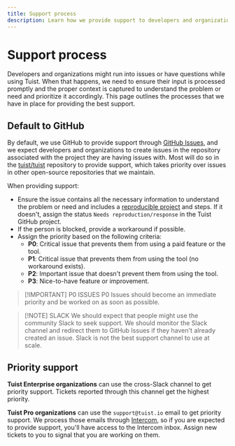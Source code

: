 ```yaml
---
title: Support process
description: Learn how we provide support to developers and organizations using Tuist.
---
```


# Support process

Developers and organizations might run into issues or have questions while using Tuist.
When that happens, we need to ensure their input is processed promptly and the proper context is captured to understand the problem or need and prioritize it accordingly.
This page outlines the processes that we have in place for providing the best support.

## Default to GitHub

By default, we use GitHub to provide support through [GitHub Issues](https://github.com/features/issues),
and we expect developers and organizations to create issues in the repository associated with the project they are having issues with.
Most will do so in the [tuist/tuist](https://github.com/tuist/tuist) repository to provide support,
which takes priority over issues in other open-source repositories that we maintain.

When providing support:

- Ensure the issue contains all the necessary information to understand the problem or need and includes a [reproducible project](https://docs.tuist.io/contributors/issue-reporting.html#reproducible-project) and steps. If it doesn't, assign the status `Needs reproduction/response` in the Tuist GitHub project.
- If the person is blocked, provide a workaround if possible.
- Assign the priority based on the following criteria:
  - **P0**: Critical issue that prevents them from using a paid feature or the tool.
  - **P1**: Critical issue that prevents them from using the tool (no workaround exists).
  - **P2**: Important issue that doesn't prevent them from using the tool.
  - **P3**: Nice-to-have feature or improvement.

> [!IMPORTANT] P0 ISSUES
> P0 Issues should become an immediate priority and be worked on as soon as possible.

> [!NOTE] SLACK
> We should expect that people might use the community Slack to seek support. We should monitor the Slack channel and redirect them to GitHub Issues if they haven't already created an issue. Slack is not the best support channel to use at scale.

## Priority support

**Tuist Enterprise organizations** can use the cross-Slack channel to get priority support. Tickets reported through this channel get the highest priority.

**Tuist Pro organizations** can use the `support@tuist.io` email to get priority support.
We process those emails through [Intercom](https://intercom.com),
so if you are expected to provide support, you'll have access to the Intercom inbox.
Assign new tickets to you to signal that you are working on them.